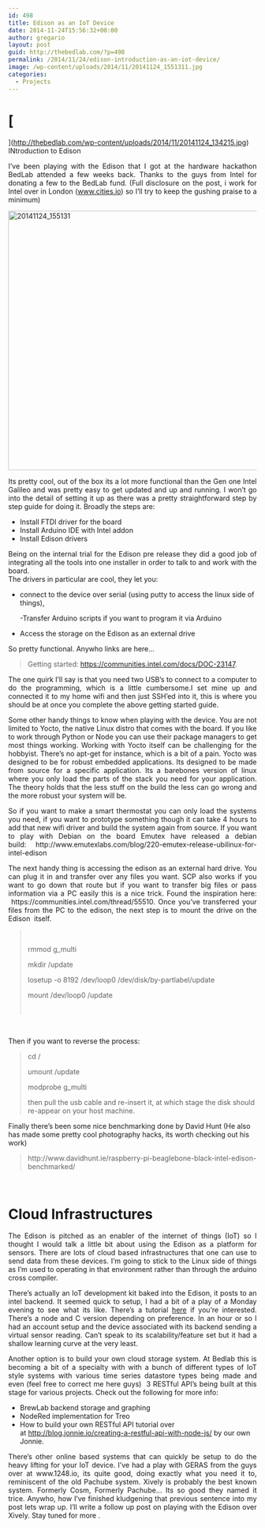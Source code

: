 ```yaml
---
id: 498
title: Edison as an IoT Device
date: 2014-11-24T15:56:32+00:00
author: gregario
layout: post
guid: http://thebedlab.com/?p=498
permalink: /2014/11/24/edison-introduction-as-an-iot-device/
image: /wp-content/uploads/2014/11/20141124_1551311.jpg
categories:
  - Projects
---
```

# [
  
](http://thebedlab.com/wp-content/uploads/2014/11/20141124_134215.jpg) INtroduction to Edison

<p style="text-align: justify;">
  I&#8217;ve been playing with the Edison that I got at the hardware hackathon BedLab attended a few weeks back. Thanks to the guys from Intel for donating a few to the BedLab fund. (Full disclosure on the post, i work for Intel over in London (<a title="Linked Here" href="http://www.cities.io" target="_blank">www.cities.io</a>) so I&#8217;ll try to keep the gushing praise to a minimum)
</p>

[<img class="aligncenter size-large wp-image-512" src="http://thebedlab.com/wp-content/uploads/2014/11/20141124_155131-1024x768.jpg" alt="20141124_155131" width="700" height="525" />](http://thebedlab.com/wp-content/uploads/2014/11/20141124_155131.jpg)

<p style="text-align: justify;">
  Its pretty cool, out of the box its a lot more functional than the Gen one Intel Galileo and was pretty easy to get updated and up and running. I won&#8217;t go into the detail of setting it up as there was a pretty straightforward step by step guide for doing it. Broadly the steps are:
</p>

  * Install FTDI driver for the board
  * Install Arduino IDE with Intel addon
  * Install Edison drivers

<p style="text-align: justify;">
  Being on the internal trial for the Edison pre release they did a good job of integrating all the tools into one installer in order to talk to and work with the board.<br /> The drivers in particular are cool, they let you:
</p>

  * connect to the device over serial (using putty to access the linux side of things),
  
    -Transfer Arduino scripts if you want to program it via Arduino
  * Access the storage on the Edison as an external drive

So pretty functional. Anywho links are here&#8230;

> Getting started: https://communities.intel.com/docs/DOC-23147.

<p style="text-align: justify;">
  The one quirk I&#8217;ll say is that you need two USB&#8217;s to connect to a computer to do the programming, which is a little cumbersome.I set mine up and connected it to my home wifi and then just SSH&#8217;ed into it, this is where you should be at once you complete the above getting started guide.
</p>

<p style="text-align: justify;">
  Some other handy things to know when playing with the device. You are not limited to Yocto, the native Linux distro that comes with the board. If you like to work through Python or Node you can use their package managers to get most things working. Working with Yocto itself can be challenging for the hobbyist. There&#8217;s no apt-get for instance, which is a bit of a pain. Yocto was designed to be for robust embedded applications. Its designed to be made from source for a specific application. Its a barebones version of linux where you only load the parts of the stack you need for your application. The theory holds that the less stuff on the build the less can go wrong and the more robust your system will be.
</p>

<p style="text-align: justify;">
  So if you want to make a smart thermostat you can only load the systems you need, if you want to prototype something though it can take 4 hours to add that new wifi driver and build the system again from source. If you want to play with Debian on the board Emutex have released a debian build: http://www.emutexlabs.com/blog/220-emutex-release-ubilinux-for-intel-edison
</p>

<p style="text-align: justify;">
  The next handy thing is accessing the edison as an external hard drive. You can plug it in and transfer over any files you want. SCP also works if you want to go down that route but if you want to transfer big files or pass information via a PC easily this is a nice trick. Found the inspiration here:  https://communities.intel.com/thread/55510. Once you&#8217;ve transferred your files from the PC to the edison, the next step is to mount the drive on the Edison  itself.
</p>

> &nbsp;
> 
> rmmod g_multi
> 
> mkdir /update
> 
> losetup -o 8192 /dev/loop0 /dev/disk/by-partlabel/update
> 
> mount /dev/loop0 /update
> 
> &nbsp;

&nbsp;

<div>
  Then if you want to reverse the process:
</div>

<div>
</div>

> <div>
>   <p>
>     cd /
>   </p>
>   
>   <p>
>     umount /update
>   </p>
>   
>   <p>
>     modprobe g_multi
>   </p>
>   
>   <p>
>     then pull the usb cable and re-insert it, at which stage the disk should re-appear on your host machine.
>   </p>
> </div>

<div>
  Finally there&#8217;s been some nice benchmarking done by David Hunt (He also has made some pretty cool photography hacks, its worth checking out his work)
</div>

<div>
</div>

> <div>
>   http://www.davidhunt.ie/raspberry-pi-beaglebone-black-intel-edison-benchmarked/
> </div>

&nbsp;

# Cloud Infrastructures

<p style="text-align: justify;">
  The Edison is pitched as an enabler of the internet of things (IoT) so I thought I would talk a little bit about using the Edison as a platform for sensors. There are lots of cloud based infrastructures that one can use to send data from these devices. I&#8217;m going to stick to the Linux side of things as I&#8217;m used to operating in that environment rather than through the arduino cross compiler.
</p>

<p style="text-align: justify;">
  There&#8217;s actually an IoT development kit baked into the Edison, it posts to an intel backend. It seemed quick to setup, I had a bit of a play of a Monday evening to see what its like. There&#8217;s a tutorial <a title="IoT_Dev_Kit" href="http://iotkit-comm-js.s3-website-us-west-2.amazonaws.com/" target="_blank">here</a> if you&#8217;re interested. There&#8217;s a node and C version depending on preference. In an hour or so I had an account setup and the device associated with its backend sending a virtual sensor reading. Can&#8217;t speak to its scalability/feature set but it had a shallow learning curve at the very least.
</p>

<p style="text-align: justify;">
  Another option is to build your own cloud storage system. At Bedlab this is becoming a bit of a specialty with with a bunch of different types of IoT style systems with various time series datastore types being made and even (feel free to correct me here guys)  3 RESTful API&#8217;s being built at this stage for various projects. Check out the following for more info:
</p>

  * BrewLab backend storage and graphing
  * NodeRed implementation for Treo
  * How to build your own RESTful API tutorial over at http://blog.jonnie.io/creating-a-restful-api-with-node-js/ by our own Jonnie.

<p style="text-align: justify;">
  There&#8217;s other online based systems that can quickly be setup to do the heavy lifting for your IoT device. I&#8217;ve had a play with GERAS from the guys over at www.1248.io, its quite good, doing exactly what you need it to, reminiscent of the old Pachube system. Xively is probably the best known system. Formerly Cosm, Formerly Pachube&#8230; Its so good they named it trice. Anywho, how I&#8217;ve finished kludgening that previous sentence into my post lets wrap up. I&#8217;ll write a follow up post on playing with the Edison over Xively. Stay tuned for more .
</p>